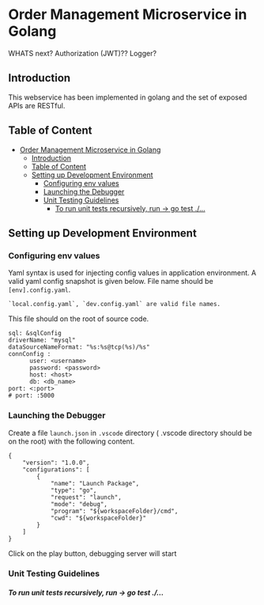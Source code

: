 # Order Management Microservice in Golang

WHATS next?
Authorization (JWT)??
Logger?

## Introduction
This webservice has been implemented in golang and the set of exposed APIs are RESTful.

## Table of Content
- [Order Management Microservice in Golang](#order-management-microservice-in-golang)
  - [Introduction](#introduction)
  - [Table of Content](#table-of-content)
  - [Setting up Development Environment](#setting-up-development-environment)
    - [Configuring env values ](#configuring-env-values-)
    - [Launching the Debugger ](#launching-the-debugger-)
    - [Unit Testing Guidelines ](#unit-testing-guidelines-)
        - [To run unit tests recursively, run -\> go test ./...](#to-run-unit-tests-recursively-run---go-test-)

## Setting up Development Environment

### <a name="configure-env">Configuring env values <a/>

Yaml syntax is used for injecting config values in application environment. A valid yaml config snapshot is given below. File name should be `[env].config.yaml`.

    `local.config.yaml`, `dev.config.yaml` are valid file names.

This file should on the root of source code.

    sql: &sqlConfig
    driverName: "mysql"
    dataSourceNameFormat: "%s:%s@tcp(%s)/%s"
    connConfig :
          user: <username>
          password: <password>
          host: <host>
          db: <db_name>
    port: <:port>
    # port: :5000

### <a name="starting-debugger">Launching the Debugger <a/>

Create a file `launch.json` in `.vscode` directory ( .vscode directory should be on the root) with the following content.

    {
        "version": "1.0.0",
        "configurations": [
            {
                "name": "Launch Package",
                "type": "go",
                "request": "launch",
                "mode": "debug",
                "program": "${workspaceFolder}/cmd",
                "cwd": "${workspaceFolder}"
            }
        ]
    }

Click on the play button, debugging server will start

### <a name="unit-testing-guidelines">Unit Testing Guidelines <a/>
##### To run unit tests recursively, run -> go test ./...
